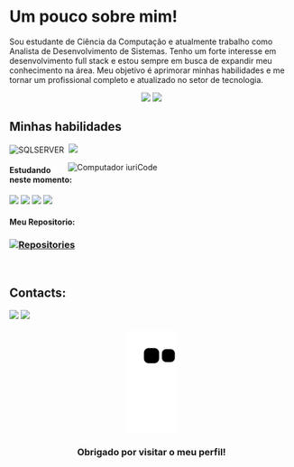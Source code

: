 # Um pouco sobre mim!

Sou estudante de Ciência da Computação e atualmente trabalho como Analista de Desenvolvimento de Sistemas. Tenho um forte interesse em desenvolvimento full stack e estou sempre em busca de expandir meu conhecimento na área. 
Meu objetivo é aprimorar minhas habilidades e me tornar um profissional completo e atualizado no setor de tecnologia.


<p align="center">
    <img height="180em" src="https://github-readme-stats.vercel.app/api/top-langs/?username=Eddyvilasboas&layout=compact&langs_count=7&theme=transparent&bg_color=000&border_color=30A3DC&show_icons=true&icon_color=30A3DC&title_color=E94D5F&text_color=FFF"/>
    <img height="180em" src="https://github-readme-stats.vercel.app/api?username=Eddyvilasboas&theme=transparent&bg_color=000&border_color=30A3DC&show_icons=true&icon_color=30A3DC&title_color=E94D5F&text_color=FFF&rank_icon=github"/>
</p>



## Minhas habilidades

![SQLSERVER](https://img.shields.io/badge/SQL_Server-CC2927?style=for-the-badge&logo=microsoftsqlserver&logoColor=white)&nbsp;
<img src='https://cdn.icon-icons.com/icons2/2530/PNG/512/java_button_icon_151928.png' width='74'/>

<img src="https://raw.githubusercontent.com/MicaelliMedeiros/micaellimedeiros/master/image/computer-illustration.png" min-width="400px" max-width="400px" width="400px" align="right" alt="Computador iuriCode">


#### Estudando neste momento:
<img src='https://logospng.org/download/javascript/logo-javascript-icon-256.png' width='43'/>  <img src='https://upload.wikimedia.org/wikipedia/commons/6/61/HTML5_logo_and_wordmark.svg' width='48'/> <img src='https://upload.wikimedia.org/wikipedia/commons/6/62/CSS3_logo.svg' width='38'/>         <img src='https://upload.wikimedia.org/wikipedia/pt/3/30/Java_programming_language_logo.svg' width='26'/>

#### Meu Repositorio:
<div alig="right">
   <h3 align="left"><a href="https://github.com/Eddyvilasboas?tab=repositories"><img alt="Repositories" title="All Repositories" src="https://custom-icon-badges.herokuapp.com/badge/-%20Repositories-2962FF?style=for-the-badge&logoColor=white&logo=repo"/></a></h3>
</div>&nbsp;

## Contacts:
<div> 
<a href = "mailto:contato.eddyvilasboas@gmail.com"> <img src="https://upload.wikimedia.org/wikipedia/commons/0/0a/Gmail_logo.png" width='80' target="_blank"></a>
<a href="https://www.linkedin.com/in/edgard-vilas-boas-7919081a0/" target="_blank"><img src="https://img.shields.io/badge/-LinkedIn-%230077B5?style=for-the-badge&logo=linkedin&logoColor=white"  target="_blank"></a> 

</div>&nbsp;&nbsp;
 

  
  <div align="center"> 
   <img height="180em" src='https://github.com/Eddyvilasboas/Eddyvilasboas/blob/output/github-contribution-grid-snake.svg'
</div>   




### Obrigado por visitar o meu perfil!
